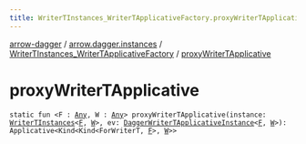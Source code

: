 ```yaml
---
title: WriterTInstances_WriterTApplicativeFactory.proxyWriterTApplicative - arrow-dagger
---
```


[arrow-dagger](../../index.html) / [arrow.dagger.instances](../index.html) / [WriterTInstances_WriterTApplicativeFactory](index.html) / [proxyWriterTApplicative](./proxy-writer-t-applicative.html)

# proxyWriterTApplicative

`static fun <F : `[`Any`](https://kotlinlang.org/api/latest/jvm/stdlib/kotlin/-any/index.html)`, W : `[`Any`](https://kotlinlang.org/api/latest/jvm/stdlib/kotlin/-any/index.html)`> proxyWriterTApplicative(instance: `[`WriterTInstances`](../-writer-t-instances/index.html)`<`[`F`](proxy-writer-t-applicative.html#F)`, `[`W`](proxy-writer-t-applicative.html#W)`>, ev: `[`DaggerWriterTApplicativeInstance`](../-dagger-writer-t-applicative-instance/index.html)`<`[`F`](proxy-writer-t-applicative.html#F)`, `[`W`](proxy-writer-t-applicative.html#W)`>): Applicative<Kind<Kind<ForWriterT, `[`F`](proxy-writer-t-applicative.html#F)`>, `[`W`](proxy-writer-t-applicative.html#W)`>>`